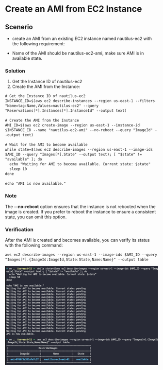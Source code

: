 # Create an AMI from EC2 Instance

## Scenerio

- create an AMI from an existing EC2 instance named nautilus-ec2 with the following requirement:

- Name of the AMI should be nautilus-ec2-ami, make sure AMI is in available state.

### Solution

1. Get the Instance ID of nautilus-ec2
2. Create the AMI from the Instance:

```
# Get the Instance ID of nautilus-ec2
INSTANCE_ID=$(aws ec2 describe-instances --region us-east-1 --filters "Name=tag:Name,Values=nautilus-ec2" --query "Reservations[*].Instances[*].InstanceId" --output text)

# Create the AMI from the Instance
AMI_ID=$(aws ec2 create-image --region us-east-1 --instance-id $INSTANCE_ID --name "nautilus-ec2-ami" --no-reboot --query "ImageId" --output text)

# Wait for the AMI to become available
while state=$(aws ec2 describe-images --region us-east-1 --image-ids $AMI_ID --query "Images[*].State" --output text); [ "$state" != "available" ]; do
  echo "Waiting for AMI to become available. Current state: $state"
  sleep 10
done

echo "AMI is now available."

```

### **Note**

The **--no-reboot** option ensures that the instance is not rebooted when the image is created. If you prefer to reboot the instance to ensure a consistent state, you can omit this option.


### Verification

After the AMI is created and becomes available, you can verify its status with the following command:

```
aws ec2 describe-images --region us-east-1 --image-ids $AMI_ID --query "Images[*].{ImageId:ImageId,State:State,Name:Name}" --output table
```




![alt text](image-7.png)